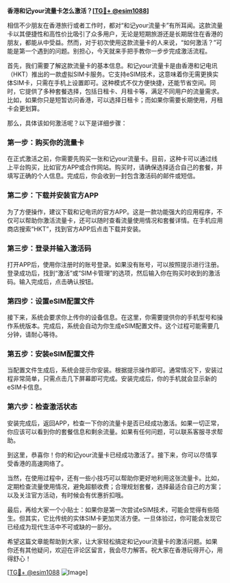 **香港和记your流量卡怎么激活？[[TG💪+ @esim1088](https://t.me/s/esim1088)]**

相信不少朋友在香港旅行或者工作时，都对“和记your流量卡”有所耳闻。这款流量卡以其便捷性和高性价比吸引了众多用户，无论是短期旅游还是长期居住在香港的朋友，都能从中受益。然而，对于初次使用这款流量卡的人来说，“如何激活？”可能是第一个遇到的问题。别担心，今天就来手把手教你一步步完成激活流程。

首先，我们需要了解这款流量卡的基本信息。和记your流量卡是由香港和记电讯（HKT）推出的一款虚拟SIM卡服务。它支持eSIM技术，这意味着你无需更换实体SIM卡，只需在手机上设置即可。这种模式不仅方便快捷，还能节省空间。同时，它提供了多种套餐选择，包括日租卡、月租卡等，满足不同用户的流量需求。比如，如果你只是短暂访问香港，可以选择日租卡；而如果你需要长期使用，月租卡会更划算。

那么，具体该如何激活呢？以下是详细步骤：

### **第一步：购买你的流量卡**
在正式激活之前，你需要先购买一张和记your流量卡。目前，这种卡可以通过线上平台购买，比如官方APP或合作网站。购买时，请确保选择适合自己的套餐，并填写正确的个人信息。完成后，你会收到一封包含激活码的邮件或短信。

### **第二步：下载并安装官方APP**
为了方便操作，建议下载和记电讯的官方APP。这是一款功能强大的应用程序，不仅可以帮助你激活流量卡，还可以随时查看流量使用情况和套餐详情。在手机应用商店搜索“HKT”，找到官方APP后点击下载并安装。

### **第三步：登录并输入激活码**
打开APP后，使用你注册时的账号登录。如果没有账号，可以按照提示进行注册。登录成功后，找到“激活”或“SIM卡管理”的选项，然后输入你在购买时收到的激活码。输入完成后，点击确认按钮。

### **第四步：设置eSIM配置文件**
接下来，系统会要求你上传你的设备信息。在这里，你需要提供你的手机型号和操作系统版本。完成后，系统会自动为你生成eSIM配置文件。这个过程可能需要几分钟，请耐心等待。

### **第五步：安装eSIM配置文件**
当配置文件生成后，系统会提示你安装。根据提示操作即可。通常情况下，安装过程非常简单，只需点击几下屏幕即可完成。安装完成后，你的手机就会显示新的eSIM卡信息。

### **第六步：检查激活状态**
安装完成后，返回APP，检查一下你的流量卡是否已经成功激活。如果一切正常，你应该可以看到你的套餐信息和剩余流量。如果有任何问题，可以联系客服寻求帮助。

到这里，恭喜你！你的和记your流量卡已经成功激活了。接下来，你可以尽情享受香港的高速网络了。

当然，在使用过程中，还有一些小技巧可以帮助你更好地利用这张流量卡。比如，定期检查流量使用情况，避免超额收费；合理规划套餐，选择最适合自己的方案；以及关注官方活动，有时候会有优惠折扣哦。

最后，再给大家一个小贴士：如果你是第一次尝试eSIM技术，可能会觉得有些陌生。但其实，它比传统的实体SIM卡更加灵活方便。一旦体验过，你可能会发现它已经成为现代生活中不可或缺的一部分。

希望这篇文章能帮助到大家，让大家轻松搞定和记your流量卡的激活问题。如果你还有其他疑问，欢迎在评论区留言，我会尽力解答。祝大家在香港玩得开心，用得舒心！

[[TG💪+ @esim1088](https://t.me/s/esim1088) ![Image](https://i.postimg.cc/4NQfJmqS/Snipaste-2025-05-13-00-14-12.png)]